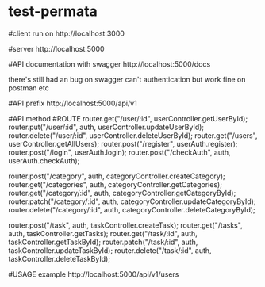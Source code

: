 # test-permata

#client run on 
http://localhost:3000

#server
http://localhost:5000

#API documentation with swagger
http://localhost:5000/docs

there's still had an bug on swagger can't authentication
but work fine on postman etc

#API prefix
http://localhost:5000/api/v1

#API method
#ROUTE
router.get("/user/:id", userController.getUserById);
router.put("/user/:id", auth, userController.updateUserById);
router.delete("/user/:id", userController.deleteUserById);
router.get("/users", userController.getAllUsers);
router.post("/register", userAuth.register);
router.post("/login", userAuth.login);
router.post("/checkAuth", auth, userAuth.checkAuth);

router.post("/category", auth, categoryController.createCategory);
router.get("/categories", auth, categoryController.getCategories);
router.get("/category/:id", auth, categoryController.getCategoryById);
router.patch("/category/:id", auth, categoryController.updateCategoryById);
router.delete("/category/:id", auth, categoryController.deleteCategoryById);

router.post("/task", auth, taskController.createTask);
router.get("/tasks", auth, taskController.getTasks);
router.get("/task/:id", auth, taskController.getTaskById);
router.patch("/task/:id", auth, taskController.updateTaskById);
router.delete("/task/:id", auth, taskController.deleteTaskById);

#USAGE example
http://localhost:5000/api/v1/users
